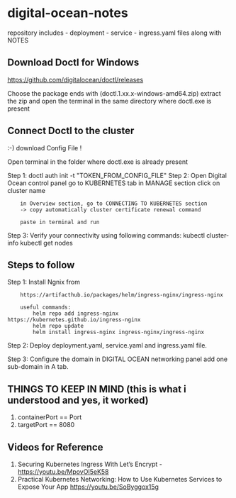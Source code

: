 # digital-ocean-notes
repository includes - deployment - service - ingress.yaml files along with NOTES



Download Doctl for Windows
--------------------------
https://github.com/digitalocean/doctl/releases

Choose the package ends with  (doctl.1.xx.x-windows-amd64.zip)
 extract the zip and open the terminal in the same directory where doctl.exe is present 



Connect Doctl to the cluster
----------------------------
:-) download Config File !

Open terminal in the folder where doctl.exe is already present

Step 1: doctl auth init -t "TOKEN_FROM_CONFIG_FILE"
Step 2: Open Digital Ocean control panel
        go to KUBERNETES tab in MANAGE section
        click on cluster name
        
        in Overview section, go to CONNECTING TO KUBERNETES section
        -> copy automatically cluster certificate renewal command
        
        paste in terminal and run
        
Step 3: Verify your connectivity using following commands:
            kubectl cluster-info
            kubectl get nodes
        


Steps to follow
---------------------------------------

Step 1: Install Ngnix from 

        https://artifacthub.io/packages/helm/ingress-nginx/ingress-nginx
        
        useful commands:
            helm repo add ingress-nginx https://kubernetes.github.io/ingress-nginx
            helm repo update
            helm install ingress-nginx ingress-nginx/ingress-nginx
            
            
Step 2: Deploy deployment.yaml,
               service.yaml and
               ingress.yaml file.
               
               
Step 3: Configure the domain in DIGITAL OCEAN networking panel 
          add one sub-domain in A tab.
          
          
          
 THINGS TO KEEP IN MIND (this is what i understood and yes, it worked)
 ----------------------------------------------------------------------
1.  containerPort == Port 
2.  targetPort == 8080

Videos for Reference
--------------------
1. Securing Kubernetes Ingress With Let’s Encrypt - 
        https://youtu.be/MpovOI5eK58
2. Practical Kubernetes Networking: How to Use Kubernetes Services to Expose Your App
        https://youtu.be/SoByggox15g
